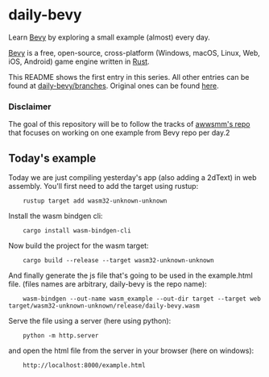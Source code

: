 # daily-bevy

Learn [Bevy](https://bevyengine.org/) by exploring a small example (almost) every day.

[Bevy](https://github.com/bevyengine/bevy/) is a free, open-source, cross-platform (Windows, macOS, Linux, Web, iOS, Android) game engine written in [Rust](https://www.rust-lang.org/).

This README shows the first entry in this series. All other entries can be found at [daily-bevy/branches](https://github.com/vroussea/daily-bevy/branches).
Original ones can be found [here](https://github.com/awwsmm/daily-bevy/branches).

### Disclaimer
The goal of this repository will be to follow the tracks of [awwsmm's repo](https://github.com/awwsmm/daily-bevy/blob/master/README.md) that focuses on working on one example from Bevy repo per day.2

## Today's example
Today we are just compiling yesterday's app (also adding a 2dText) in web assembly.
You'll first need to add the target using rustup:
```
    rustup target add wasm32-unknown-unknown
```
Install the wasm bindgen cli:
```
    cargo install wasm-bindgen-cli
```
Now build the project for the wasm target:
```
    cargo build --release --target wasm32-unknown-unknown
```
And finally generate the js file that's going to be used in the example.html file. (files names are arbitrary, daily-bevy is the repo name):
```
    wasm-bindgen --out-name wasm_example --out-dir target --target web target/wasm32-unknown-unknown/release/daily-bevy.wasm
```
Serve the file using a server (here using python):
```
    python -m http.server
```
and open the html file from the server in your browser (here on windows):
```
    http://localhost:8000/example.html
```
